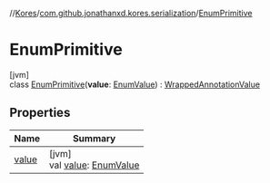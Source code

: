 //[Kores](../../../index.md)/[com.github.jonathanxd.kores.serialization](../index.md)/[EnumPrimitive](index.md)

# EnumPrimitive

[jvm]\
class [EnumPrimitive](index.md)(**value**: [EnumValue](../../com.github.jonathanxd.kores.base/-enum-value/index.md)) : [WrappedAnnotationValue](../-wrapped-annotation-value/index.md)

## Properties

| Name | Summary |
|---|---|
| [value](value.md) | [jvm]<br>val [value](value.md): [EnumValue](../../com.github.jonathanxd.kores.base/-enum-value/index.md) |
